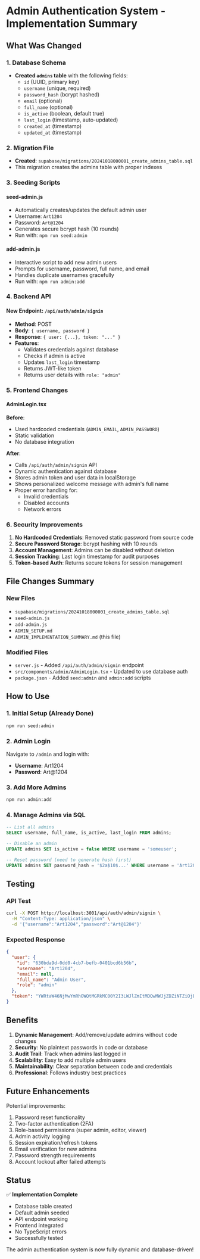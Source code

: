 # Admin Authentication System - Implementation Summary

## What Was Changed

### 1. Database Schema
- **Created `admins` table** with the following fields:
  - `id` (UUID, primary key)
  - `username` (unique, required)
  - `password_hash` (bcrypt hashed)
  - `email` (optional)
  - `full_name` (optional)
  - `is_active` (boolean, default true)
  - `last_login` (timestamp, auto-updated)
  - `created_at` (timestamp)
  - `updated_at` (timestamp)

### 2. Migration File
- **Created**: `supabase/migrations/20241018000001_create_admins_table.sql`
- This migration creates the admins table with proper indexes

### 3. Seeding Scripts

#### seed-admin.js
- Automatically creates/updates the default admin user
- Username: `Art1204`
- Password: `Art@1204`
- Generates secure bcrypt hash (10 rounds)
- Run with: `npm run seed:admin`

#### add-admin.js
- Interactive script to add new admin users
- Prompts for username, password, full name, and email
- Handles duplicate usernames gracefully
- Run with: `npm run admin:add`

### 4. Backend API

#### New Endpoint: `/api/auth/admin/signin`
- **Method**: POST
- **Body**: `{ username, password }`
- **Response**: `{ user: {...}, token: "..." }`
- **Features**:
  - Validates credentials against database
  - Checks if admin is active
  - Updates `last_login` timestamp
  - Returns JWT-like token
  - Returns user details with `role: "admin"`

### 5. Frontend Changes

#### AdminLogin.tsx
**Before**:
- Used hardcoded credentials (`ADMIN_EMAIL`, `ADMIN_PASSWORD`)
- Static validation
- No database integration

**After**:
- Calls `/api/auth/admin/signin` API
- Dynamic authentication against database
- Stores admin token and user data in localStorage
- Shows personalized welcome message with admin's full name
- Proper error handling for:
  - Invalid credentials
  - Disabled accounts
  - Network errors

### 6. Security Improvements

1. **No Hardcoded Credentials**: Removed static password from source code
2. **Secure Password Storage**: bcrypt hashing with 10 rounds
3. **Account Management**: Admins can be disabled without deletion
4. **Session Tracking**: Last login timestamp for audit purposes
5. **Token-based Auth**: Returns secure tokens for session management

## File Changes Summary

### New Files
- `supabase/migrations/20241018000001_create_admins_table.sql`
- `seed-admin.js`
- `add-admin.js`
- `ADMIN_SETUP.md`
- `ADMIN_IMPLEMENTATION_SUMMARY.md` (this file)

### Modified Files
- `server.js` - Added `/api/auth/admin/signin` endpoint
- `src/components/admin/AdminLogin.tsx` - Updated to use database auth
- `package.json` - Added `seed:admin` and `admin:add` scripts

## How to Use

### 1. Initial Setup (Already Done)
```bash
npm run seed:admin
```

### 2. Admin Login
Navigate to `/admin` and login with:
- **Username**: Art1204
- **Password**: Art@1204

### 3. Add More Admins
```bash
npm run admin:add
```

### 4. Manage Admins via SQL
```sql
-- List all admins
SELECT username, full_name, is_active, last_login FROM admins;

-- Disable an admin
UPDATE admins SET is_active = false WHERE username = 'someuser';

-- Reset password (need to generate hash first)
UPDATE admins SET password_hash = '$2a$10$...' WHERE username = 'Art1204';
```

## Testing

### API Test
```bash
curl -X POST http://localhost:3001/api/auth/admin/signin \
  -H "Content-Type: application/json" \
  -d '{"username":"Art1204","password":"Art@1204"}'
```

### Expected Response
```json
{
  "user": {
    "id": "630bda9d-0dd0-4cb7-befb-0401bcd6b56b",
    "username": "Art1204",
    "email": null,
    "full_name": "Admin User",
    "role": "admin"
  },
  "token": "YWRtaW46NjMwYmRhOWQtMGRkMC00Y2I3LWJlZmItMDQwMWJjZDZiNTZiOjE3NjA3MjcwMzEyMzY="
}
```

## Benefits

1. **Dynamic Management**: Add/remove/update admins without code changes
2. **Security**: No plaintext passwords in code or database
3. **Audit Trail**: Track when admins last logged in
4. **Scalability**: Easy to add multiple admin users
5. **Maintainability**: Clear separation between code and credentials
6. **Professional**: Follows industry best practices

## Future Enhancements

Potential improvements:
1. Password reset functionality
2. Two-factor authentication (2FA)
3. Role-based permissions (super admin, editor, viewer)
4. Admin activity logging
5. Session expiration/refresh tokens
6. Email verification for new admins
7. Password strength requirements
8. Account lockout after failed attempts

## Status

✅ **Implementation Complete**
- Database table created
- Default admin seeded
- API endpoint working
- Frontend integrated
- No TypeScript errors
- Successfully tested

The admin authentication system is now fully dynamic and database-driven!
